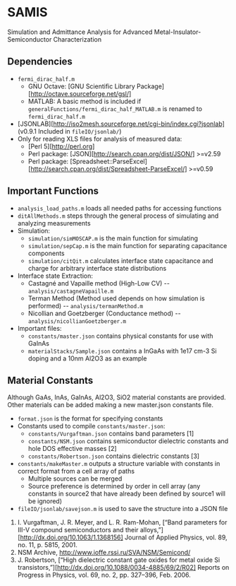 SAMIS
=====

Simulation and Admittance Analysis for Advanced Metal-Insulator-Semiconductor Characterization


Dependencies
------------

* `fermi_dirac_half.m`
    + GNU Octave: [GNU Scientific Library Package][http://octave.sourceforge.net/gsl/]
    + MATLAB: A basic method is included if `generalFunctions/fermi_dirac_half_MATLAB.m` is renamed to `fermi_dirac_half.m`
* [JSONLAB][http://iso2mesh.sourceforge.net/cgi-bin/index.cgi?jsonlab] (v0.9.1 Included in `fileIO/jsonlab/`)
* Only for reading XLS files for analysis of measured data:
    + [Perl 5][http://perl.org]
    + Perl package: [JSON][http://search.cpan.org/dist/JSON/] >=v2.59
    + Perl package: [Spreadsheet::ParseExcel][http://search.cpan.org/dist/Spreadsheet-ParseExcel/] >=v0.59

Important Functions
-------------------
* `analysis_load_paths.m` loads all needed paths for accessing functions
* `ditAllMethods.m` steps through the general process of simulating and analyzing measurements
* Simulation:
    + `simulation/simMOSCAP.m` is the main function for simulating
    + `simulation/sepCap.m` is the main function for separating capacitance components
    + `simulation/citQit.m` calculates interface state capacitance and charge for arbitrary interface state distributions
* Interface state Extraction:
    + Castagné and Vapaille method (High-Low CV) -- `analysis/castagneVapaille.m`
    + Terman Method (Method used depends on how simulation is performed) -- `analysis/termanMethod.m`
    + Nicollian and Goetzberger (Conductance method) -- `analysis/nicollianGoetzberger.m`
* Important files:
    + `constants/master.json` contains physical constants for use with GaInAs
    + `materialStacks/Sample.json` contains a InGaAs with 1e17 cm-3 Si doping and a 10nm Al2O3 as an example

Material Constants
------------------

Although GaAs, InAs, GaInAs, Al2O3, SiO2 material constants are provided. Other materials can be added making a new master.json constants file.

* `format.json` is the format for specifying constants
* Constants used to compile `constants/master.json`:
    + `constants/Vurgaftman.json` contains band parameters [1]
    + `constants/NSM.json` contains semiconductor dielectric constants and hole DOS effective masses [2]
    + `constants/Robertson.json` contains dielectric constants [3]
* `constants/makeMaster.m` outputs a structure variable with constants in correct format from a cell array of paths
    + Multiple sources can be merged
    + Source preference is determined by order in cell array (any constants in source2 that have already been defined by source1 will be ignored)
* `fileIO/jsonlab/savejson.m` is used to save the structure into a JSON file

1. I. Vurgaftman, J. R. Meyer, and L. R. Ram-Mohan, [“Band parameters for III-V compound semiconductors and their alloys,”][http://dx.doi.org/10.1063/1.1368156] Journal of Applied Physics, vol. 89, no. 11, p. 5815, 2001.
2. NSM Archive, http://www.ioffe.rssi.ru/SVA/NSM/Semicond/
3. J. Robertson, [“High dielectric constant gate oxides for metal oxide Si transistors,”][http://dx.doi.org/10.1088/0034-4885/69/2/R02] Reports on Progress in Physics, vol. 69, no. 2, pp. 327–396, Feb. 2006.

